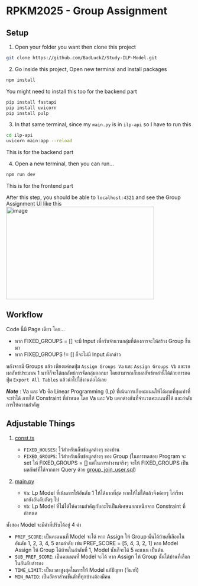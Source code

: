# RPKM2025 - Group Assignment

## Setup
1. Open your folder you want then clone this project
```sh
git clone https://github.com/BadLuckZ/Study-ILP-Model.git
```

2. Go inside this project, Open new terminal and install packages
```sh
npm install
```

You might need to install this too for the backend part
```sh
pip install fastapi
pip install uvicorn
pip install pulp
```

3. In that same terminal, since my ```main.py``` is in ```ilp-api``` so I have to run this
```sh
cd ilp-api
uvicorn main:app --reload
```
This is for the backend part

4. Open a new terminal, then you can run...
```sh
npm run dev
```
This is for the frontend part

After this step, you should be able to ```localhost:4321``` and see the Group Assignment UI like this
<img width="400" height="250" alt="image" src="https://github.com/user-attachments/assets/b0e0993c-d276-4091-8a4d-35c6741c6164" />

## Workflow
Code นี้มี Page เดียว โดย...
- หาก FIXED_GROUPS = []  จะมี Input เพื่อรับจำนวนกลุ่มที่ต้องการจะให้สร้าง Group ขึ้นมา
- หาก FIXED_GROUPS != [] ก็จะไม่มี Input ดังกล่าว

หลังจากมี Groups แล้ว เพียงแค่กดปุ่ม ```Assign Groups Va``` และ ```Assign Groups Vb``` และรอผลลัพธ์ประมาณ 1 นาทีก็จะได้ผลลัพธ์การจัดกลุ่มออกมา โดยสามารถเก็บผลลัพธ์เหล่านี้ได้ด้วยการกดปุ่ม ```Export All Tables``` แล้วนำไปใช้งานต่อได้เลย

***Note*** : Va และ Vb คือ Linear Programming (Lp) ที่เน้นการเก็บคะแนนให้ได้มากที่สุดเท่าที่จะทำได้ ภายใต้ Constraint ที่กำหนด โดย Va และ Vb แตกต่างกันที่จำนวนคะแนนที่ได้ และลำดับการให้ความสำคัญ

## Adjustable Things
1. [const.ts](src/utils/const.ts)
   - ```FIXED_HOUSES```: ไว้สำหรับเก็บข้อมูลต่างๆ ของบ้าน
   - ```FIXED_GROUPS```: ไว้สำหรับเก็บข้อมูลต่างๆ ของ Group (ในการทดสอบ Program จะ set ให้ FIXED_GROUPS = [] แต่ในการทำงานจริงๆ จะให้ FIXED_GROUPS เป็นผลลัพธ์ที่ได้จากการ Query ด้วย [group_join_user.sql](src/utils/group_join_user.sql))

2. [main.py](ilp-api/main.py)
   - ```Va```: Lp Model ที่เน้นการให้อันดับ 1 ให้ได้มากที่สุด หากให้ไม่ได้แล้วจึงค่อยๆ ไล่เรียงมายังอันดับถัดๆ ไป
   - ```Vb```: Lp Model ที่ไม่ได้ให้ความสำคัญกับอะไรเป็นพิเศษนอกเหนือจาก Constraint ที่กำหนด

ทั้งสอง Model จะมีค่าที่ปรับได้อยู่ 4 ค่า
   - ```PREF_SCORE```: เป็นคะแนนที่ Model จะได้ หาก Assign ให้ Group นั้นได้บ้านที่เลือกในอันดับ 1, 2, 3, 4, 5 ตามลำดับ เช่น PREF_SCORE = [5, 4, 3, 2, 1] หาก Model Assign ให้ Group ได้บ้านในลำดับที่ 1, Model นั้นก็จะได้ 5 คะแนน เป็นต้น
   - ```SUB_PREF_SCORE```: เป็นคะแนนที่ Model จะได้ หาก Assign ให้ Group นั้นได้บ้านที่เลือกในอันดับสำรอง
   - ```TIME_LIMIT```: เป็นเวลาสูงสุดในการให้ Model แก้ปัญหา (วินาที)
   - ```MIN_RATIO```: เป็นอัตราส่วนขั้นต่ำที่ทุกบ้านต้องมีคน
